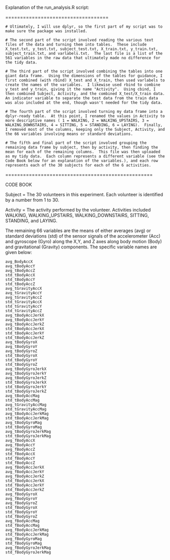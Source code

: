 Explanation of the run_analysis.R script:

===================================

    # Ultimately, I will use dplyr, so the first part of my script was to make sure the package was installed.

    # The second part of the script involved reading the various text files of the data and turning them into tables.  These include X_test.txt, y_test.txt, subject_test.txt, X_train.txt, y_train.txt, subject_train.txt, and varlabels.txt.  The last file is a list of the 561 variables in the raw data that ultimately made no difference for the tidy data.

    # The third part of the script involved combining the tables into one giant data frame.  Using the dimensions of the tables for guidance, I first combined (with rbind) X_test and X_train, then used varlabels to create the names of the variables.  I likewise used rbind to combine y_test and y_train, giving it the name "Activity".  Using cbind, I then combined Subject, Activity, and the combined X_test/X_train data.  An indicator variable to separate the test data from the train data was also included at the end, though wasn't needed for the tidy data.

    # The fourth part of the script involved turning my data frame into a dplyr-ready table.  At this point, I renamed the values in Activity to more descriptive names ( 1 = WALKING, 2 = WALKING_UPSTAIRS, 3 = WALKING_DOWNSTAIRS, 4 = SITTING, 5 = STANDING, 6 = LAYING).  Finally, I removed most of the columns, keeping only the Subject, Activity, and the 66 variables involving means or standard deviations.

    # The fifth and final part of the script involved grouping the remaining data frame by subject, then by activity, then finding the mean for each of the remaining columns.  This file was then uploaded as my tidy data.  Each column represents a different variable (see the Code Book below for an explanation of the variables.), and each row represents each of the 30 subjects for each of the 6 activities.

==================================================

CODE BOOK

Subject = The 30 volunteers in this experiment.  Each volunteer is identified by a number from 1 to 30.

Activity = The activity performed by the volunteer.  Activities included WALKING, WALKING_UPSTAIRS, WALKING_DOWNSTAIRS, SITTING, STANDING, and LAYING.

The remaining 66 variables are the means of either averages (avg) or standard deviations (std) of the sensor signals of the accelerometer (Acc) and gyroscope (Gyro) along the X,Y, and Z axes along body motion (Body) and gravitational (Gravity) components.  The specific variable names are given below: 

    avg_BodyAccX  
    avg_tBodyAccY  
    avg_tBodyAccZ 
    std_tBodyAccX  
    std_tBodyAccY  
    std_tBodyAccZ  
    avg_tGravityAccX 
    avg_tGravityAccY  
    avg_tGravityAccZ  
    std_tGravityAccX  
    std_tGravityAccY  
    std_tGravityAccZ 
    avg_tBodyAccJerkX  
    avg_tBodyAccJerkY  
    avg_tBodyAccJerkZ  
    std_tBodyAccJerkX  
    std_tBodyAccJerkY 
    std_tBodyAccJerkZ  
    avg_tBodyGyroX  
    avg_tBodyGyroY  
    avg_tBodyGyroZ  
    std_tBodyGyroX  
    std_tBodyGyroY  
    std_tBodyGyroZ  
    avg_tBodyGyroJerkX  
    avg_tBodyGyroJerkY  
    avg_tBodyGyroJerkZ  
    std_tBodyGyroJerkX 
    std_tBodyGyroJerkY  
    std_tBodyGyroJerkZ  
    avg_tBodyAccMag  
    std_tBodyAccMag  
    avg_tGravityAccMag 
    std_tGravityAccMag  
    avg_tBodyAccJerkMag  
    std_tBodyAccJerkMag  
    avg_tBodyGyroMag  
    std_tBodyGyroMag 
    avg_tBodyGyroJerkMag  
    std_tBodyGyroJerkMag  
    avg_fBodyAccX  
    avg_fBodyAccY  
    avg_fBodyAccZ  
    std_fBodyAccX  
    std_fBodyAccY  
    std_fBodyAccZ  
    avg_fBodyAccJerkX  
    avg_fBodyAccJerkY  
    avg_fBodyAccJerkZ 
    std_fBodyAccJerkX  
    std_fBodyAccJerkY  
    std_fBodyAccJerkZ  
    avg_fBodyGyroX  
    avg_fBodyGyroY  
    avg_fBodyGyroZ  
    std_fBodyGyroX  
    std_fBodyGyroY  
    std_fBodyGyroZ  
    avg_fBodyAccMag  
    std_fBodyAccMag 
    avg_fBodyAccJerkMag  
    std_fBodyAccJerkMag  
    avg_fBodyGyroMag  
    std_fBodyGyroMag 
    avg_fBodyGyroJerkMag  
    std_fBodyGyroJerkMag 
